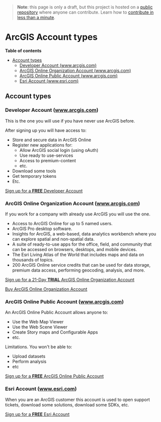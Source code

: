 > **Note**: this page is only a draft, but this project is hosted on a [public repository](https://github.com/hhkaos/awesome-arcgis) where anyone can contribute. Learn how to [contribute in less than a minute](https://github.com/hhkaos/awesome-arcgis/blob/master/CONTRIBUTING.md#contributions).

# ArcGIS Account types

<!-- START doctoc generated TOC please keep comment here to allow auto update -->
<!-- DON'T EDIT THIS SECTION, INSTEAD RE-RUN doctoc TO UPDATE -->
**Table of contents**

- [Account types](#account-types)
  - [Developer Account  (www.arcgis.com)](#developer-account--wwwarcgiscom)
  - [ArcGIS Online Organization Account (www.arcgis.com)](#arcgis-online-organization-account-wwwarcgiscom)
  - [ArcGIS Online Public Account (www.arcgis.com)](#arcgis-online-public-account-wwwarcgiscom)
  - [Esri Account  (www.esri.com)](#esri-account--wwwesricom)

<!-- END doctoc generated TOC please keep comment here to allow auto update -->

## Account types

### Developer Account  (www.arcgis.com)
This is the one you will use if you have never use ArcGIS before.

After signing up you will have access to:

* Store and secure data in ArcGIS Online
* Register new applications for:
  * Allow ArcGIS social login (using oAuth)
  * Use ready to use-services
  * Access to premium-content
  * etc.
* Download some tools
* Get temporary tokens
* Etc.

[Sign up for a **FREE** Developer Account](https://developers.arcgis.com/sign-up/)

### ArcGIS Online Organization Account (www.arcgis.com)

If you work for a company with already use ArcGIS you will use the one.

* Access to ArcGIS Online for up to 5 named users.
* ArcGIS Pro desktop software.
* Insights for ArcGIS, a web-based, data analytics workbench where you can explore spatial and non-spatial data.
* A suite of ready-to-use apps for the office, field, and community that can be accessed on browsers, desktops, and mobile devices.
* The Esri Living Atlas of the World that includes maps and data on thousands of topics.
* 200 ArcGIS Online service credits that can be used for data storage, premium data access, performing geocoding, analysis, and more.


[Sign up for a 21-Day **TRIAL** ArcGIS Online Organization Account](http://www.arcgis.com/features/free-trial.html)

[Buy ArcGIS Online Organization Account](http://www.esri.com/software/arcgis/arcgisonline/purchase)

### ArcGIS Online Public Account (www.arcgis.com)

An ArcGIS Online Public Account allows anyone to:

* Use the Web Map Viewer
* Use the Web Scene Viewer
* Create Story maps and Configurable Apps
* etc.

Limitations. You won't be able to:

* Upload datasets
* Perform analysis
* etc

[Sign up for a **FREE** ArcGIS Online Public Account](https://www.arcgis.com/home/createaccount.html)

### Esri Account  (www.esri.com)

When you are an ArcGIS customer this account is used to open support tickets, download some solutions, download some SDKs, etc.

[Sign up for a **FREE** Esri Account](https://accounts.esri.com/signup)
